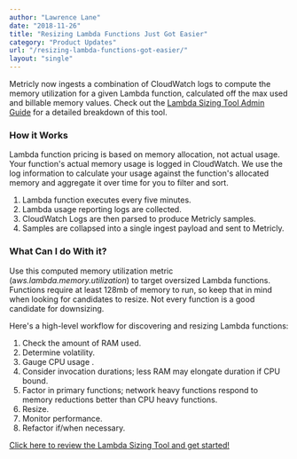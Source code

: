 ```yaml
---
author: "Lawrence Lane"
date: "2018-11-26"
title: "Resizing Lambda Functions Just Got Easier"
category: "Product Updates"
url: "/resizing-lambda-functions-got-easier/"
layout: "single"
---
```


Metricly now ingests a combination of CloudWatch logs to compute the memory utilization for a given Lambda function, calculated off the max used and billable memory values. Check out the [Lambda Sizing Tool Admin Guide](/support/integrations/lambda-sizing/) for a detailed breakdown of this tool.

### How it Works

Lambda function pricing is based on memory allocation, not actual usage. Your function's actual memory usage is logged in CloudWatch. We use the log information to calculate your usage against the function's allocated memory and aggregate it over time for you to filter and sort.

1.  Lambda function executes every five minutes.
2.  Lambda usage reporting logs are collected.
3.  CloudWatch Logs are then parsed to produce Metricly samples.
4.  Samples are collapsed into a single ingest payload and sent to Metricly.

### What Can I do With it?

Use this computed memory utilization metric (a*ws.lambda.memory.utilization*) to target oversized Lambda functions. Functions require at least 128mb of memory to run, so keep that in mind when looking for candidates to resize. Not every function is a good candidate for downsizing.

Here's a high-level workflow for discovering and resizing Lambda functions:

1.  Check the amount of RAM used.
2.  Determine volatility.
3.  Gauge CPU usage .
4.  Consider invocation durations; less RAM may elongate duration if CPU bound.
5.  Factor in primary functions; network heavy functions respond to memory reductions better than CPU heavy functions.
6.  Resize.
7.  Monitor performance.
8.  Refactor if/when necessary.

[Click here to review the Lambda Sizing Tool and get started!](/support/integrations/lambda-sizing/)
